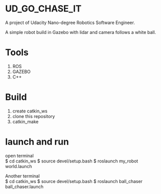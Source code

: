 # UD_GO_CHASE_IT

A project of Udacity Nano-degree Robotics Software Engineer. 

A simple robot build in Gazebo with lidar and camera follows a white ball. 

# Tools 
1. ROS
2. GAZEBO
3. C++ 

# Build
1. create catkin_ws
2. clone this repository
3. catkin_make

# launch  and run 
open terminal  
$ cd catkin_ws
$ source devel/setup.bash
$ roslaunch my_robot world.launch

Another  terminal  
$ cd catkin_ws
$ source devel/setup.bash
$ roslaunch ball_chaser ball_chaser.launch


